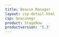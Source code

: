 ```yaml
---
title: Beacon Manager
layout: csp-detail.html
csp: beaconmgr
product: StageNow
productversion: '5.3'
---
```







